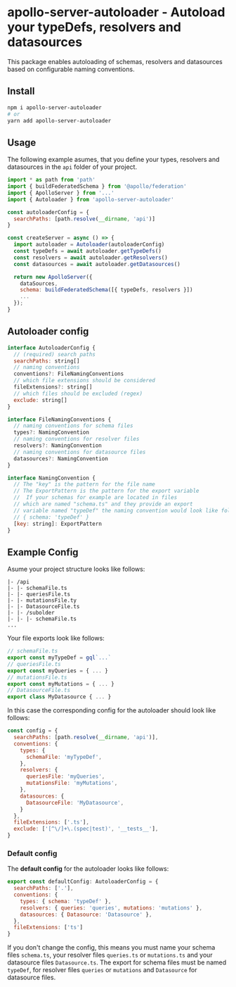 # apollo-server-autoloader - Autoload your typeDefs, resolvers and datasources

This package enables autoloading of schemas, resolvers and datasources based on configurable naming conventions.

## Install

```bash
npm i apollo-server-autoloader
# or
yarn add apollo-server-autoloader
```

## Usage

The following example asumes, that you define your types, resolvers and datasources in the `api` folder of your project.

```js
import * as path from 'path'
import { buildFederatedSchema } from '@apollo/federation'
import { ApolloServer } from '...'
import { Autoloader } from 'apollo-server-autoloader'

const autoloaderConfig = {
  searchPaths: [path.resolve(__dirname, 'api')]
}

const createServer = async () => {
  import autoloader = Autoloader(autoloaderConfig)
  const typeDefs = await autoloader.getTypeDefs()
  const resolvers = await autoloader.getResolvers()
  const datasources = await autoloader.getDatasources()

  return new ApolloServer({
    dataSources,
    schema: buildFederatedSchema([{ typeDefs, resolvers }])
    ...
  });
}
```

## Autoloader config

```js
interface AutoloaderConfig {
  // (required) search paths
  searchPaths: string[]
  // naming conventions
  conventions?: FileNamingConventions
  // which file extensions should be considered
  fileExtensions?: string[]
  // which files should be excluded (regex)
  exclude: string[]
}

interface FileNamingConventions {
  // naming conventions for schema files
  types?: NamingConvention
  // naming conventions for resolver files
  resolvers?: NamingConvention
  // naming conventions for datasource files
  datasources?: NamingConvention
}

interface NamingConvention {
  // The "key" is the pattern for the file name
  // The ExportPattern is the pattern for the export variable
  //  If your schemas for example are located in files
  // which are named "schema.ts" and they provide an export 
  // variable named "typeDef" the naming convention would look like follows:
  // { schema: 'typeDef' }
  [key: string]: ExportPattern
}
```

## Example Config

Asume your project structure looks like follows:

```
|- /api
|- |- schemaFile.ts
|- |- queriesFile.ts
|- |- mutationsFile.ty
|- |- DatasourceFile.ts
|- |- /subolder
|- |- |- schemaFile.ts
...
```

Your file exports look like follows:

```js
// schemaFile.ts
export const myTypeDef = gql`...`
// queriesFile.ts
export const myQueries = { ... }
// mutationsFile.ts
export const myMutations = { ... }
// DatasourceFile.ts
export class MyDatasource { ... }
```

In this case the corresponding config for the autoloader should look like follows:

```js
const config = {
  searchPaths: [path.resolve(__dirname, 'api')],
  conventions: {
    types: {
      schemaFile: 'myTypeDef',
    },
    resolvers: {
      queriesFile: 'myQueries',
      mutationsFile: 'myMutations',
    },
    datasources: {
      DatasourceFile: 'MyDatasource',
    }
  },
  fileExtensions: ['.ts'],
  exclude: ['[^\/]+\.(spec|test)', '__tests__'],
}
```

### Default config

The **default config** for the autoloader looks like follows:

```js
export const defaultConfig: AutoloaderConfig = {
  searchPaths: ['.'],
  conventions: {
    types: { schema: 'typeDef' },
    resolvers: { queries: 'queries', mutations: 'mutations' },
    datasources: { Datasource: 'Datasource' },
  },
  fileExtensions: ['ts']
}
```

If you don't change the config, this means you must name your schema files `schema.ts`, your resolver files `queries.ts` or `mutations.ts` and your datasource files `Datasource.ts`. The export for schema files must be named `typeDef`, for resolver files `queries` or `mutations` and `Datasource` for datasource files.
